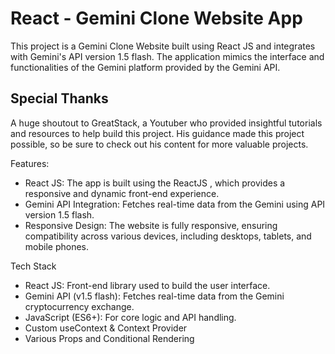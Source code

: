 # React - Gemini Clone Website App

This project is a Gemini Clone Website built using React JS and integrates with Gemini's API version 1.5 flash. The application mimics the interface and functionalities of the Gemini platform provided by the Gemini API.

## Special Thanks
A huge shoutout to GreatStack, a Youtuber who provided insightful tutorials and resources to help build this project. His guidance made this project possible, so be sure to check out his content for more valuable projects.

Features:
- React JS: The app is built using the ReactJS , which provides a responsive and dynamic front-end experience.
- Gemini API Integration: Fetches real-time data from the Gemini using API version 1.5 flash.
- Responsive Design: The website is fully responsive, ensuring compatibility across various devices, including desktops, tablets, and mobile phones.
  
Tech Stack
- React JS: Front-end library used to build the user interface.
- Gemini API (v1.5 flash): Fetches real-time data from the Gemini cryptocurrency exchange.
- JavaScript (ES6+): For core logic and API handling.
- Custom useContext & Context Provider
- Various Props and Conditional Rendering

